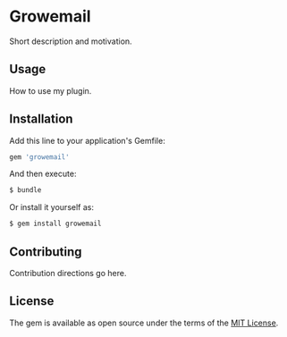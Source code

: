 # Growemail
Short description and motivation.

## Usage
How to use my plugin.

## Installation
Add this line to your application's Gemfile:

```ruby
gem 'growemail'
```

And then execute:
```bash
$ bundle
```

Or install it yourself as:
```bash
$ gem install growemail
```

## Contributing
Contribution directions go here.

## License
The gem is available as open source under the terms of the [MIT License](https://opensource.org/licenses/MIT).
